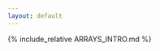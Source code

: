 ```yaml
---
layout: default
---
```


<head>
  <link rel="stylesheet" href="./styles.css">
</head>

{% include_relative ARRAYS_INTRO.md %}

